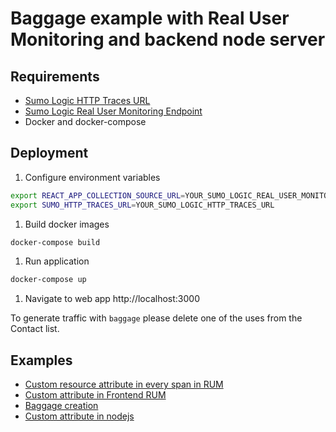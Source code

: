 # Baggage example with Real User Monitoring and backend node server

## Requirements
- [Sumo Logic HTTP Traces URL](https://help.sumologic.com/docs/send-data/hosted-collectors/http-source/traces/)
- [Sumo Logic Real User Monitoring Endpoint](https://help.sumologic.com/docs/apm/real-user-monitoring/configure-data-collection/#step-1-create-a-rum-http-traces-source)
- Docker and docker-compose

## Deployment

1. Configure environment variables

```bash
export REACT_APP_COLLECTION_SOURCE_URL=YOUR_SUMO_LOGIC_REAL_USER_MONITORING_ENDPOINT_URL
export SUMO_HTTP_TRACES_URL=YOUR_SUMO_LOGIC_HTTP_TRACES_URL
```

1. Build docker images

```bash
docker-compose build
```

1. Run application

```bash
docker-compose up
```

1. Navigate to web app http://localhost:3000

To generate traffic with `baggage` please delete one of the uses from the Contact list.

## Examples
- [Custom resource attribute in every span in RUM](./contactmanager/src/App.js#L18)
- [Custom attribute in Frontend RUM](./contactmanager/src/components/Contacts/Contact.js#L30-L37)
- [Baggage creation](./contactmanager/src/components/Contacts/Contact.js#L39-L73)
- [Custom attribute in nodejs](./contactserver/express-http-test.js#L55-L76)
